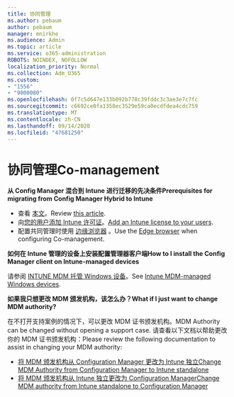 ```yaml
---
title: 协同管理
ms.author: pebaum
author: pebaum
manager: mnirkhe
ms.audience: Admin
ms.topic: article
ms.service: o365-administration
ROBOTS: NOINDEX, NOFOLLOW
localization_priority: Normal
ms.collection: Adm_O365
ms.custom:
- "1556"
- "9000080"
ms.openlocfilehash: 0f7c5d647e133b092b778c39fddc3c3ae3e7c7fc
ms.sourcegitcommit: c6692ce0fa1358ec3529e59ca0ecdfdea4cdc759
ms.translationtype: MT
ms.contentlocale: zh-CN
ms.lasthandoff: 09/14/2020
ms.locfileid: "47681250"
---
```

# <a name="co-management"></a><span data-ttu-id="93b5f-102">协同管理</span><span class="sxs-lookup"><span data-stu-id="93b5f-102">Co-management</span></span>

<span data-ttu-id="93b5f-103">**从 Config Manager 混合到 Intune 进行迁移的先决条件**</span><span class="sxs-lookup"><span data-stu-id="93b5f-103">**Prerequisites for migrating from Config Manager Hybrid to Intune**</span></span>

- <span data-ttu-id="93b5f-104">查看 [本文](https://docs.microsoft.com/configmgr/mdm/deploy-use/migrate-hybridmdm-to-intunesa)。</span><span class="sxs-lookup"><span data-stu-id="93b5f-104">Review [this article](https://docs.microsoft.com/configmgr/mdm/deploy-use/migrate-hybridmdm-to-intunesa).</span></span>
- <span data-ttu-id="93b5f-105">向[您的用户添加 Intune 许可证](https://docs.microsoft.com/intune/licenses-assign)。</span><span class="sxs-lookup"><span data-stu-id="93b5f-105">[Add an Intune license to your users](https://docs.microsoft.com/intune/licenses-assign).</span></span>
- <span data-ttu-id="93b5f-106">配置共同管理时使用 [边缘浏览器](https://www.microsoft.com/windows/microsoft-edge) 。</span><span class="sxs-lookup"><span data-stu-id="93b5f-106">Use the [Edge browser](https://www.microsoft.com/windows/microsoft-edge) when configuring Co-management.</span></span>

<span data-ttu-id="93b5f-107">**如何在 Intune 管理的设备上安装配置管理器客户端**</span><span class="sxs-lookup"><span data-stu-id="93b5f-107">**How to I install the Config Manager client on Intune-managed devices**</span></span>

<span data-ttu-id="93b5f-108">请参阅 [INTUNE MDM 托管 Windows 设备](https://docs.microsoft.com/configmgr/core/clients/deploy/deploy-clients-to-windows-computers#bkmk_mdm)。</span><span class="sxs-lookup"><span data-stu-id="93b5f-108">See [Intune MDM-managed Windows devices](https://docs.microsoft.com/configmgr/core/clients/deploy/deploy-clients-to-windows-computers#bkmk_mdm).</span></span>

<span data-ttu-id="93b5f-109">**如果我只想更改 MDM 颁发机构，该怎么办？**</span><span class="sxs-lookup"><span data-stu-id="93b5f-109">**What if I just want to change MDM authority?**</span></span>

<span data-ttu-id="93b5f-110">在不打开支持案例的情况下，可以更改 MDM 证书颁发机构。</span><span class="sxs-lookup"><span data-stu-id="93b5f-110">MDM Authority can be changed without opening a support case.</span></span> <span data-ttu-id="93b5f-111">请查看以下文档以帮助更改你的 MDM 证书颁发机构：</span><span class="sxs-lookup"><span data-stu-id="93b5f-111">Please review the following documentation to assist in changing your MDM authority:</span></span>

- [<span data-ttu-id="93b5f-112">将 MDM 颁发机构从 Configuration Manager 更改为 Intune 独立</span><span class="sxs-lookup"><span data-stu-id="93b5f-112">Change MDM Authority from Configuration Manager to Intune standalone</span></span>](https://docs.microsoft.com/configmgr/mdm/deploy-use/migrate-change-mdm-authority)
- [<span data-ttu-id="93b5f-113">将 MDM 颁发机构从 Intune 独立更改为 Configuration Manager</span><span class="sxs-lookup"><span data-stu-id="93b5f-113">Change MDM authority from Intune standalone to Configuration Manager</span></span>](https://docs.microsoft.com/configmgr/mdm/deploy-use/change-mdm-authority)
